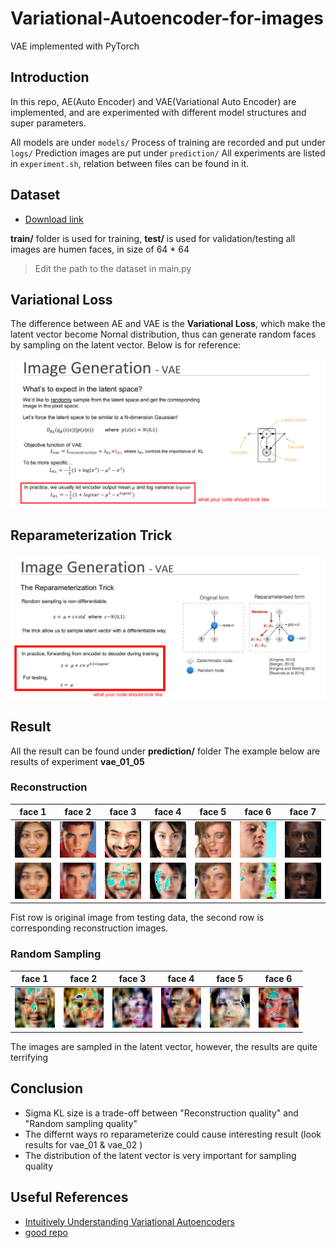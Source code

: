# Variational-Autoencoder-for-images
VAE implemented with PyTorch

## Introduction
  
  In this repo, AE(Auto Encoder) and VAE(Variational Auto Encoder) are implemented, 
  and are experimented with different model structures and super parameters.
  
  All models are under ```models/``` 
  Process of training are recorded and put under ```logs/```
  Prediction images are put under ```prediction/```
  All experiments are listed in ```experiment.sh```, relation between files can be found in it.

## Dataset
 
 * [Download link](https://drive.google.com/file/d/1nByd2L5KokSI3BLO6y7BmeS3B6wJeFrF/view?usp=sharing)

 **train/** folder is used for training, **test/** is used for validation/testing
 all images are humen faces, in size of 64 * 64
 > Edit the path to the dataset in main.py

## Variational Loss

  The difference between AE and VAE is the **Variational Loss**, which make the latent 
  vector become Nornal distribution, thus can generate random faces by sampling on the 
  latent vector. Below is for reference:
  
  ![](images/05.png)

## Reparameterization Trick

  ![](images/06.png)

## Result

  All the result can be found under **prediction/** folder
  The example below are results of experiment **vae_01_05**

  ### Reconstruction

face 1 | face 2 | face 3 | face 4 | face 5 | face 6 | face 7
------ | ------ | ------ | ------ | ------ | ------ | ------
![](images/40000.png) | ![](images/40001.png) | ![](images/40002.png) | ![](images/40003.png) | ![](images/40004.png) | ![](images/40005.png) | ![](images/40006.png) 
![](images/00000.png) | ![](images/00001.png) | ![](images/00002.png) | ![](images/00003.png) | ![](images/00004.png) | ![](images/00005.png) | ![](images/00006.png) 

Fist row is original image from testing data, the second row is corresponding reconstruction images.

  ### Random Sampling

face 1 | face 2 | face 3 | face 4 | face 5 | face 6 
------ | ------ | ------ | ------ | ------ | ------ 
![](images/sample_00000.png) | ![](images/sample_00001.png) | ![](images/sample_00002.png) | ![](images/sample_00003.png) | ![](images/sample_00004.png) | ![](images/sample_00005.png) 

The images are sampled in the latent vector, however, the results are quite terrifying

## Conclusion

* Sigma KL size is a trade-off between "Reconstruction quality" and "Random sampling quality"
* The differnt ways ro reparameterize could cause interesting result (look results for vae_01 & vae_02 )
* The distribution of the latent vector is very important for sampling quality 

## Useful References

* [Intuitively Understanding Variational Autoencoders](https://towardsdatascience.com/intuitively-understanding-variational-autoencoders-1bfe67eb5daf)
* [good repo](https://github.com/yzwxx/vae-celebA)
